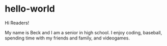 # hello-world

Hi Readers!

My name is Beck and I am a senior in high school. I enjoy coding, baseball,
spending time with my friends and family, and videogames.
